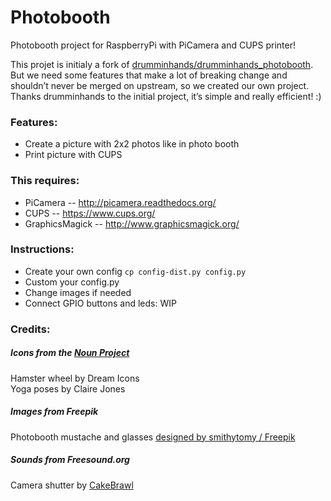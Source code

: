 Photobooth
=============
Photobooth project for RaspberryPi with PiCamera and CUPS printer!

This projet is initialy a fork of [drumminhands/drumminhands_photobooth](https://github.com/drumminhands/drumminhands_photobooth).  
But we need some features that make a lot of breaking change and shouldn’t never be merged on upstream, so we created our own project.  
Thanks drumminhands to the initial project, it’s simple and really efficient! :)  

### Features:
* Create a picture with 2x2 photos like in photo booth
* Print picture with CUPS

### This requires:
* PiCamera -- http://picamera.readthedocs.org/
* CUPS -- https://www.cups.org/
* GraphicsMagick -- http://www.graphicsmagick.org/

### Instructions:
* Create your own config
`cp config-dist.py config.py`
* Custom your config.py
* Change images if needed
* Connect GPIO buttons and leds: WIP

### Credits:
##### Icons from the [Noun Project](https://thenounproject.com/)
Hamster wheel by Dream Icons  
Yoga poses by Claire Jones  

##### Images from Freepik
Photobooth mustache and glasses [designed by smithytomy / Freepik](http://www.freepik.com)

##### Sounds from Freesound.org
Camera shutter by [CakeBrawl](https://www.freesound.org/people/CakeBrawl/sounds/253342/)


